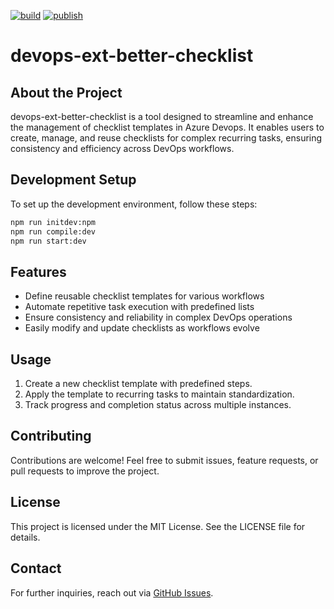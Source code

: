 [![build](https://github.com/grollmus/devops-ext-better-checklist/actions/workflows/build.yml/badge.svg?branch=main)](https://github.com/grollmus/devops-ext-better-checklist/actions/workflows/build.yml) [![publish](https://github.com/grollmus/devops-ext-better-checklist/actions/workflows/publish.yml/badge.svg?branch=main)](https://github.com/grollmus/devops-ext-better-checklist/actions/workflows/publish.yml)

# devops-ext-better-checklist

## About the Project

devops-ext-better-checklist is a tool designed to streamline and enhance the management of checklist templates in Azure Devops. It enables users to create, manage, and reuse checklists for complex recurring tasks, ensuring consistency and efficiency across DevOps workflows.

## Development Setup

To set up the development environment, follow these steps:

```sh
npm run initdev:npm
npm run compile:dev
npm run start:dev
```

## Features

- Define reusable checklist templates for various workflows
- Automate repetitive task execution with predefined lists
- Ensure consistency and reliability in complex DevOps operations
- Easily modify and update checklists as workflows evolve

## Usage

1. Create a new checklist template with predefined steps.
2. Apply the template to recurring tasks to maintain standardization.
3. Track progress and completion status across multiple instances.

## Contributing

Contributions are welcome! Feel free to submit issues, feature requests, or pull requests to improve the project.

## License

This project is licensed under the MIT License. See the LICENSE file for details.

## Contact

For further inquiries, reach out via [GitHub Issues](https://github.com/grollmus/devops-ext-better-checklist/issues).

